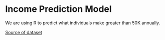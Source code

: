 Income Prediction Model
========

We are using R to predict what individuals make greater than 50K annually.


[Source of dataset](https://archive.ics.uci.edu/ml/datasets/Census+Income)



